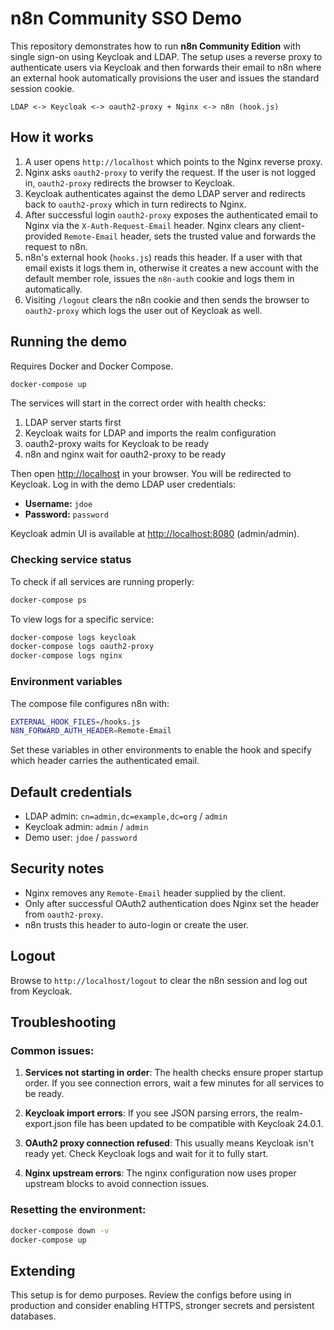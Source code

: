 # n8n Community SSO Demo

This repository demonstrates how to run **n8n Community Edition** with single sign-on using Keycloak and LDAP.  The setup uses a reverse proxy to authenticate users via Keycloak and then forwards their email to n8n where an external hook automatically provisions the user and issues the standard session cookie.

```
LDAP <-> Keycloak <-> oauth2-proxy + Nginx <-> n8n (hook.js)
```

## How it works
1. A user opens `http://localhost` which points to the Nginx reverse proxy.
2. Nginx asks `oauth2-proxy` to verify the request.  If the user is not logged in, `oauth2-proxy` redirects the browser to Keycloak.
3. Keycloak authenticates against the demo LDAP server and redirects back to `oauth2-proxy` which in turn redirects to Nginx.
4. After successful login `oauth2-proxy` exposes the authenticated email to Nginx via the `X-Auth-Request-Email` header.  Nginx clears any client-provided `Remote-Email` header, sets the trusted value and forwards the request to n8n.
5. n8n's external hook (`hooks.js`) reads this header. If a user with that email exists it logs them in, otherwise it creates a new account with the default member role, issues the `n8n-auth` cookie and logs them in automatically.
6. Visiting `/logout` clears the n8n cookie and then sends the browser to `oauth2-proxy` which logs the user out of Keycloak as well.

## Running the demo
Requires Docker and Docker Compose.

```bash
docker-compose up
```

The services will start in the correct order with health checks:
1. LDAP server starts first
2. Keycloak waits for LDAP and imports the realm configuration
3. oauth2-proxy waits for Keycloak to be ready
4. n8n and nginx wait for oauth2-proxy to be ready

Then open <http://localhost> in your browser.  You will be redirected to Keycloak.  Log in with the demo LDAP user credentials:

- **Username:** `jdoe`
- **Password:** `password`

Keycloak admin UI is available at <http://localhost:8080> (admin/admin).

### Checking service status
To check if all services are running properly:

```bash
docker-compose ps
```

To view logs for a specific service:

```bash
docker-compose logs keycloak
docker-compose logs oauth2-proxy
docker-compose logs nginx
```

### Environment variables
The compose file configures n8n with:

```bash
EXTERNAL_HOOK_FILES=/hooks.js
N8N_FORWARD_AUTH_HEADER=Remote-Email
```

Set these variables in other environments to enable the hook and specify which header carries the authenticated email.

## Default credentials
- LDAP admin: `cn=admin,dc=example,dc=org` / `admin`
- Keycloak admin: `admin` / `admin`
- Demo user: `jdoe` / `password`

## Security notes
- Nginx removes any `Remote-Email` header supplied by the client.
- Only after successful OAuth2 authentication does Nginx set the header from `oauth2-proxy`.
- n8n trusts this header to auto-login or create the user.

## Logout
Browse to `http://localhost/logout` to clear the n8n session and log out from Keycloak.

## Troubleshooting

### Common issues:

1. **Services not starting in order**: The health checks ensure proper startup order. If you see connection errors, wait a few minutes for all services to be ready.

2. **Keycloak import errors**: If you see JSON parsing errors, the realm-export.json file has been updated to be compatible with Keycloak 24.0.1.

3. **OAuth2 proxy connection refused**: This usually means Keycloak isn't ready yet. Check Keycloak logs and wait for it to fully start.

4. **Nginx upstream errors**: The nginx configuration now uses proper upstream blocks to avoid connection issues.

### Resetting the environment:
```bash
docker-compose down -v
docker-compose up
```

## Extending
This setup is for demo purposes.  Review the configs before using in production and consider enabling HTTPS, stronger secrets and persistent databases.
